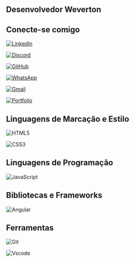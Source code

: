 ## Desenvolvedor Weverton

## Conecte-se comigo
[![LinkedIn](https://img.shields.io/badge/LinkedIn-0077B5?style=for-the-badge&logo=linkedin&logoColor=white)](https://www.linkedin.com/in/SEUUSERNAME/)

[![Discord](https://img.shields.io/badge/Discord-7289DA?style=for-the-badge&logo=discord&logoColor=white)](https://discord.com/channels/@https://discord.com/channels/@me/)

[![GitHub](https://img.shields.io/badge/GitHub-100000?style=for-the-badge&logo=github&logoColor=white)](https://github.com/https://https://github.com/dev-weverton)

[![WhatsApp](https://img.shields.io/badge/WhatsApp-25D366?style=for-the-badge&logo=whatsapp&logoColor=white)](https://wa.me/DDI+DDD+SEU_NUMERO_WHATSAPP)

[![Gmail](https://img.shields.io/badge/Gmail-333333?style=for-the-badge&logo=gmail&logoColor=red)](mailto:dweverton.souza@gmail.com
)

[![Portfolio](https://img.shields.io/badge/Portfolio-FF5722?style=for-the-badge&logo=todoist&logoColor=white)](https://seulink.com)

## Linguagens de Marcação e Estilo

![HTML5](https://img.shields.io/badge/HTML5-E34F26?style=for-the-badge&logo=html5&logoColor=white)

![CSS3](https://img.shields.io/badge/CSS3-1572B6?style=for-the-badge&logo=css3&logoColor=white)

## Linguagens de Programação

![JavaScript](https://img.shields.io/badge/JavaScript-F7DF1E?style=for-the-badge&logo=javascript&logoColor=black)

## Bibliotecas e Frameworks

![Angular](https://img.shields.io/badge/Angular-DD0031?style=for-the-badge&logo=angular&logoColor=white)

## Ferramentas

![Git](https://img.shields.io/badge/GIT-E44C30?style=for-the-badge&logo=git&logoColor=white)

![Vscode](https://img.shields.io/badge/Vscode-007ACC?style=for-the-badge&logo=visual-studio-code&logoColor=white)